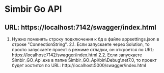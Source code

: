 # Simbir Go API
## URL: https://localhost:7142/swagger/index.html

1. Нужно поменять строку подключения к бд в файле appsettings.json в строке "ConnectionString".
2.1. Если запускаете через Solution, то просто запускаете проект в режиме отладки, он откроется по URL: https://localhost:7142/swagger/index.html
2.2. Если запускаете Simbir_GO_Api.exe в папке Simbir_GO_Api\bin\Debug\net7.0, то проект будет хостится по URL: http://localhost:5000/swagger/index.html 
